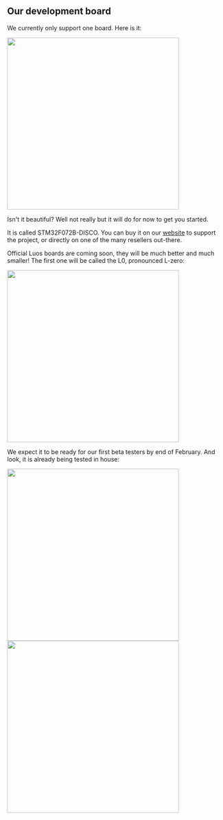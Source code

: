 ## Our development board

We currently only support one board. Here is it:

<img src="https://media.digikey.com/Photos/STMicro%20Photos/STM32F072B-DISCO.JPG" width="400px">


Isn't it beautiful? Well not really but it will do for now to get you started.

It is called STM32F072B-DISCO. You can buy it on our [website](https://www.luos.io/) to support the project, or directly on one of the many resellers out-there.

Official Luos boards are coming soon, they will be much better and much smaller! The first one will be called the L0, pronounced L-zero:

<img src="https://www.luos.io/wp-content/uploads/sites/6/2017/12/l0-spec.png" width="400px">

We expect it to be ready for our first beta testers by end of February. And look, it is already being tested in house:

<img src="https://www.pollen-robotics.com/uploads/tutorials/00/dev_board_vs_Lzero.jpg" width="400px">

<img src="https://www.pollen-robotics.com/uploads/tutorials/00/Lzero_in_development.jpg" width="400px">

